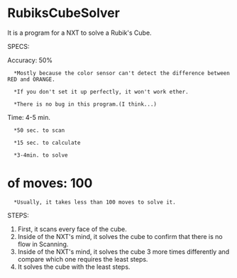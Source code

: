 RubiksCubeSolver
================
It is a program for a NXT to solve a Rubik's Cube.
  
  
SPECS:


   Accuracy: 50%
   
      *Mostly because the color sensor can't detect the difference between RED and ORANGE.
      
      *If you don't set it up perfectly, it won't work ether.
      
      *There is no bug in this program.(I think...)
      
    
   Time: 4-5 min.
   
      *50 sec. to scan
      
      *15 sec. to calculate
      
      *3-4min. to solve
      
    
   # of moves: 100
   
      *Usually, it takes less than 100 moves to solve it.
      
    
    
STEPS:
  1. First, it scans every face of the cube.
  2. Inside of the NXT's mind, it solves the cube to confirm that there is no flow in Scanning.
  3. Inside of the NXT's mind, it solves the cube 3 more times differently and compare which one requires the least steps.
  4. It solves the cube with the least steps.
  



